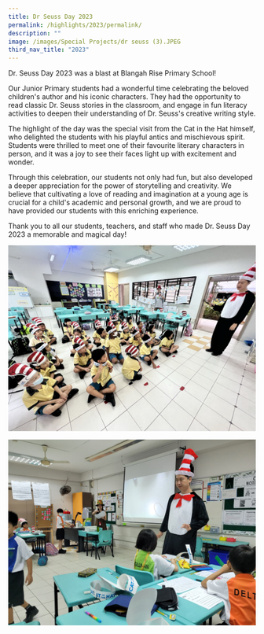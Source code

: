 ```yaml
---
title: Dr Seuss Day 2023
permalink: /highlights/2023/permalink/
description: ""
image: /images/Special Projects/dr seuss (3).JPEG
third_nav_title: "2023"
---
```

Dr. Seuss Day 2023 was a blast at Blangah Rise Primary School!

Our Junior Primary students had a wonderful time celebrating the beloved children's author and his iconic characters. They had the opportunity to read classic Dr. Seuss stories in the classroom, and engage in fun literacy activities to deepen their understanding of Dr. Seuss's creative writing style.

The highlight of the day was the special visit from the Cat in the Hat himself, who delighted the students with his playful antics and mischievous spirit. Students were thrilled to meet one of their favourite literary characters in person, and it was a joy to see their faces light up with excitement and wonder.

Through this celebration, our students not only had fun, but also developed a deeper appreciation for the power of storytelling and creativity. We believe that cultivating a love of reading and imagination at a young age is crucial for a child's academic and personal growth, and we are proud to have provided our students with this enriching experience.

Thank you to all our students, teachers, and staff who made Dr. Seuss Day 2023 a memorable and magical day!

![](/images/Special%20Projects/dr%20seuss%20(3).JPEG)

![](/images/Special%20Projects/dr%20seuss%202023%20(1).jpg)